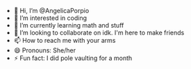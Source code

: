 - 👋 Hi, I’m @AngelicaPorpio
- 👀 I’m interested in coding
- 🌱 I’m currently learning math and stuff
- 💞️ I’m looking to collaborate on idk. I'm here to make friends
- 📫 How to reach me with your arms
- 😄 Pronouns: She/her
- ⚡ Fun fact: I did pole vaulting for a month

<!---
AngelicaPorpio/AngelicaPorpio is a ✨ special ✨ repository because its `README.md` (this file) appears on your GitHub profile.
You can click the Preview link to take a look at your changes.
--->
